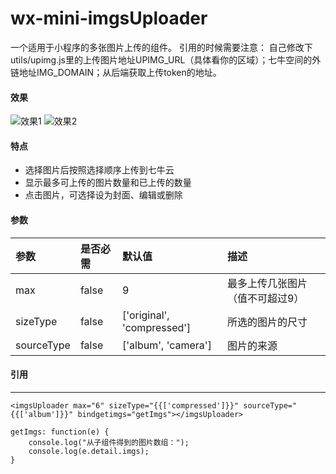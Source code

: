 wx-mini-imgsUploader
===

  一个适用于小程序的多张图片上传的组件。
  引用的时候需要注意：
  自己修改下utils/upimg.js里的上传图片地址UPIMG_URL（具体看你的区域）；七牛空间的外链地址IMG_DOMAIN；从后端获取上传token的地址。

#### 效果
![效果1](http://pre7kddvq.bkt.clouddn.com/img_uploader.gif)
![效果2](http://pre7kddvq.bkt.clouddn.com/img_uploader3.gif)

#### 特点
* 选择图片后按照选择顺序上传到七牛云
* 显示最多可上传的图片数量和已上传的数量
* 点击图片，可选择设为封面、编辑或删除

#### 参数
|参数|是否必需|默认值|描述|
|:--|:--|:--|:--|
|max|false|9|最多上传几张图片（值不可超过9）|
|sizeType|false|['original', 'compressed']|所选的图片的尺寸|
|sourceType|false|['album', 'camera']|图片的来源|


#### 引用

---
```
<imgsUploader max="6" sizeType="{{['compressed']}}" sourceType="{{['album']}}" bindgetimgs="getImgs"></imgsUploader>
```

```
getImgs: function(e) {
    console.log("从子组件得到的图片数组：");
    console.log(e.detail.imgs);
}
```